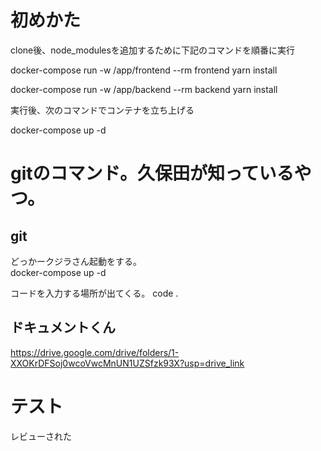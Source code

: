 # 初めかた

clone後、node_modulesを追加するために下記のコマンドを順番に実行

docker-compose run -w /app/frontend --rm frontend yarn install

docker-compose run -w /app/backend --rm backend yarn install

実行後、次のコマンドでコンテナを立ち上げる

docker-compose up -d

# gitのコマンド。久保田が知っているやつ。  
## git

どっかークジラさん起動をする。  
docker-compose up -d    

コードを入力する場所が出てくる。
code .     

## ドキュメントくん
https://drive.google.com/drive/folders/1-XXOKrDFSoj0wcoVwcMnUN1UZSfzk93X?usp=drive_link

# テスト
レビューされた
